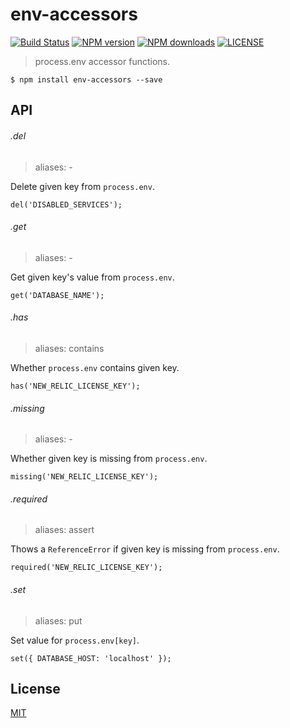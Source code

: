 # env-accessors

[![Build Status](http://img.shields.io/travis/wilmoore/node-env-accessors.svg)](https://travis-ci.org/wilmoore/node-env-accessors) [![NPM version](http://img.shields.io/npm/v/env-accessors.svg)](https://www.npmjs.org/package/env-accessors) [![NPM downloads](http://img.shields.io/npm/dm/env-accessors.svg)](https://www.npmjs.org/package/env-accessors) [![LICENSE](http://img.shields.io/npm/l/env-accessors.svg)](license)

> process.env accessor functions.

    $ npm install env-accessors --save

## API

###### .del

> aliases: -

Delete given key from `process.env`.

    del('DISABLED_SERVICES');

###### .get

> aliases: -

Get given key's value from `process.env`.

    get('DATABASE_NAME');

###### .has

> aliases: contains

Whether `process.env` contains given key.

    has('NEW_RELIC_LICENSE_KEY');

###### .missing

> aliases: -

Whether given key is missing from `process.env`.

    missing('NEW_RELIC_LICENSE_KEY');

###### .required

> aliases: assert

Thows a `ReferenceError` if given key is missing from `process.env`.

    required('NEW_RELIC_LICENSE_KEY');

###### .set

> aliases: put

Set value for `process.env[key]`.

    set({ DATABASE_HOST: 'localhost' });

## License

  [MIT](license)
